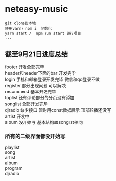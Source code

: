 # neteasy-music

    git clone到本地   
    使用yarn/ npm i  初始化  
    yarn start /  npm run start 运行项目
    ...
    
## 截至9月21日进度总结
  footer 开发全部完毕  
  header和header下面的bar 开发完毕  
  login  手机和邮箱登录开发完毕 微信和qq登录不做  
  register 部分出现问题  可以解决  
  recommend 基本开发完毕  
  toplist 还有评论部分的分页没有添加    
  songlist 全部开发完毕  
  djradio 缺少接口 暂时用const数据展示 顶部轮播还没写  
  artist 开发中  
  album  没开始写  基本结构跟songlist相同  
###  所有的二级界面都没开始写
  playlist  
  song  
  artist  
  album  
  program  
  djradio  
 
  
  
